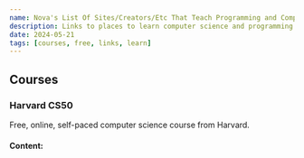 ```yaml
---
name: Nova's List Of Sites/Creators/Etc That Teach Programming and Computer Science
description: Links to places to learn computer science and programming for free.
date: 2024-05-21
tags: [courses, free, links, learn]
---
```

## Courses
### Harvard CS50
Free, online, self-paced computer science course from Harvard.
#### Content:

<!--stackedit_data:
eyJoaXN0b3J5IjpbMTE1NjIyNzA5M119
-->